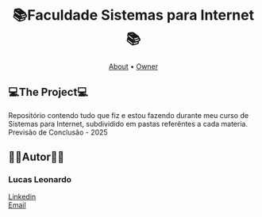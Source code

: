 <h1 align="center">📚Faculdade Sistemas para Internet📚</h1>

<p align="center">  <a href="#about">About</a> • <a href="#owner">Owner</a>

<h2 id="about">💻The Project💻</h2>
Repositório contendo tudo que fiz e estou fazendo durante meu curso de Sistemas para Internet, subdividido em pastas referêntes a cada materia.
Previsão de Conclusão - 2025

<br />
<h2 id="owner">🧔🏻Autor🧔🏻</h2>

<h3>Lucas Leonardo</h3>

[Linkedin](https://www.linkedin.com/in/caslujpg/)</br>
[Email](caslujpg@gmail.com)
